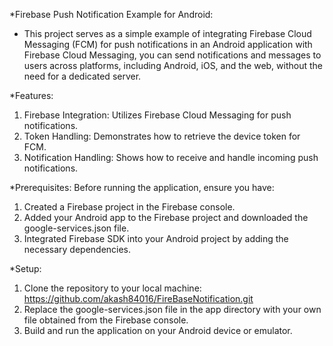 *Firebase Push Notification Example for Android:
- This project serves as a simple example of integrating Firebase Cloud Messaging (FCM) for push notifications in an Android application with Firebase Cloud Messaging, you can send notifications and messages to users across platforms, including Android, iOS, and the web, without the need for a dedicated server.

*Features:
1. Firebase Integration: Utilizes Firebase Cloud Messaging for push notifications.
2. Token Handling: Demonstrates how to retrieve the device token for FCM.
3. Notification Handling: Shows how to receive and handle incoming push notifications.

*Prerequisites:
Before running the application, ensure you have:

1. Created a Firebase project in the Firebase console.
2. Added your Android app to the Firebase project and downloaded the google-services.json file.
3. Integrated Firebase SDK into your Android project by adding the necessary dependencies.

*Setup:
1. Clone the repository to your local machine:
   https://github.com/akash84016/FireBaseNotification.git
2. Replace the google-services.json file in the app directory with your own file obtained from the Firebase console.
3. Build and run the application on your Android device or emulator.
